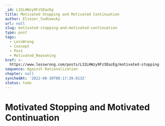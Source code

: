 ```yaml
---
_id: L32LHWzy9FzSDazEg
title: Motivated Stopping and Motivated Continuation
author: Eliezer_Yudkowsky
url: null
slug: motivated-stopping-and-motivated-continuation
type: post
tags:
  - LessWrong
  - Concept
  - Post
  - Motivated_Reasoning
href: >-
  https://www.lesswrong.com/posts/L32LHWzy9FzSDazEg/motivated-stopping-and-motivated-continuation
sequence: Against Rationalization
chapter: null
synchedAt: '2022-08-30T08:17:39.013Z'
status: todo
---
```


# Motivated Stopping and Motivated Continuation
